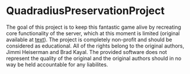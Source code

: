 # QuadradiusPreservationProject
The goal of this project is to keep this fantastic game alive by recreating core functionality of the server, which at this moment is limited (original available at [text](http://classic.quadradius.com)).
The project is completely non-profit and should be considered as educational.
All of the rights belong to the original authors, Jimmi Heiserman and Brad Kayal.
The provided software does not represent the quality of the original and the original authors should in no way be held accountable for any liabilites.
